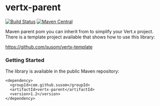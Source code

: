 # vertx-parent

[![Build Status](https://travis-ci.org/susom/vertx-parent.svg?branch=master)](https://travis-ci.org/susom/vertx-parent)
[![Maven Central](https://maven-badges.herokuapp.com/maven-central/com.github.susom/vertx-parent/badge.svg)](https://maven-badges.herokuapp.com/maven-central/com.github.susom/vertx-parent)

Maven parent pom you can inherit from to simplify your Vert.x project.
There is a template project available that shows how to use this library:

https://github.com/susom/vertx-template

### Getting Started

The library is available in the public Maven repository:

```
<dependency>
  <groupId>com.github.susom</groupId>
  <artifactId>vertx-parent</artifactId>
  <version>1.2</version>
</dependency>
```
